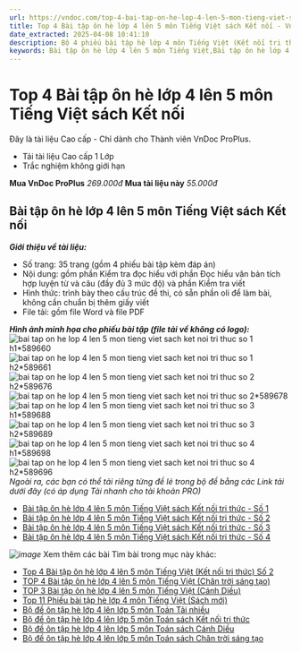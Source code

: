 ```yaml
---
url: https://vndoc.com/top-4-bai-tap-on-he-lop-4-len-5-mon-tieng-viet-sach-ket-noi-319288
title: Top 4 Bài tập ôn hè lớp 4 lên 5 môn Tiếng Việt sách Kết nối - VnDoc.com
date_extracted: 2025-04-08 10:41:10
description: Bộ 4 phiếu bài tập hè lớp 4 môn Tiếng Việt (Kết nối tri thức) được VnDoc biên soạn nhằm giúp các em học sinh củng cố kiến thức và kĩ năng làm bài trong thời gian nghỉ hè, chuẩn bị cho năm học mới.
keywords: Bài tập ôn hè lớp 4 lên 5 môn Tiếng Việt,Bài tập ôn hè lớp 4 lên 5 môn Tiếng Việt sách Kết nối tri thức,Bài tập ôn hè lớp 4 lên 5,bài tập hè lớp 4,bài tập hè lớp 4 lên lớp 5,bài tập ôn hè lớp 4 lên lớp 5,phiếu bài tập hè lớp 4 lên lớp 5,phiếu bài tập hè lớp 4 lên lớp 5 năm 2024,bài tập hè lớp 4 năm 2024
---
```


# Top 4 Bài tập ôn hè lớp 4 lên 5 môn Tiếng Việt sách Kết nối
Đây là tài liệu Cao cấp - Chỉ dành cho Thành viên VnDoc ProPlus.
  * Tải tài liệu Cao cấp 1 Lớp
  * Trắc nghiệm không giới hạn

**Mua VnDoc ProPlus** _269.000đ_ **Mua tài liệu này** _55.000đ_
## **Bài tập ôn hè lớp 4 lên 5 môn Tiếng Việt sách Kết nối**
 _**Giới thiệu về tài liệu:**_
  * Số trang: 35 trang \(gồm 4 phiếu bài tập kèm đáp án\)
  * Nội dung: gồm phần Kiểm tra đọc hiểu với phần Đọc hiểu văn bản tích hợp luyện từ và câu \(đầy đủ 3 mức độ\) và phần Kiểm tra viết
  * Hình thức: trình bày theo cấu trúc đề thi, có sẵn phần oli để làm bài, không cần chuẩn bị thêm giấy viết
  * File tải: gồm file Word và file PDF

 _**Hình ảnh minh họa cho phiếu bài tập \(file tải về không có logo\):**_
![bai tap on he lop 4 len 5 mon tieng viet sach ket noi tri thuc so 1 h1*589660](https://i.vdoc.vn/data/image/2024/04/29/bai-tap-on-he-lop-4-len-5-mon-tieng-viet-sach-ket-noi-tri-thuc-so-1-h1.png)![bai tap on he lop 4 len 5 mon tieng viet sach ket noi tri thuc so 1 h2*589661](https://i.vdoc.vn/data/image/2024/04/29/bai-tap-on-he-lop-4-len-5-mon-tieng-viet-sach-ket-noi-tri-thuc-so-1-h2.png)![bai tap on he lop 4 len 5 mon tieng viet sach ket noi tri thuc so 2 h2*589676](https://i.vdoc.vn/data/image/2024/04/29/bai-tap-on-he-lop-4-len-5-mon-tieng-viet-sach-ket-noi-tri-thuc-so-2-h2.jpg)![bai tap on he lop 4 len 5 mon tieng viet sach ket noi tri thuc so 2*589678](https://i.vdoc.vn/data/image/2024/04/29/bai-tap-on-he-lop-4-len-5-mon-tieng-viet-sach-ket-noi-tri-thuc-so-2.jpg)![bai tap on he lop 4 len 5 mon tieng viet sach ket noi tri thuc so 3 h1*589688](https://i.vdoc.vn/data/image/2024/04/29/bai-tap-on-he-lop-4-len-5-mon-tieng-viet-sach-ket-noi-tri-thuc-so-3-h1.jpg)![bai tap on he lop 4 len 5 mon tieng viet sach ket noi tri thuc so 3 h2*589689](https://i.vdoc.vn/data/image/2024/04/29/bai-tap-on-he-lop-4-len-5-mon-tieng-viet-sach-ket-noi-tri-thuc-so-3-h2.jpg)![bai tap on he lop 4 len 5 mon tieng viet sach ket noi tri thuc so 4 h1*589698](https://i.vdoc.vn/data/image/2024/04/29/bai-tap-on-he-lop-4-len-5-mon-tieng-viet-sach-ket-noi-tri-thuc-so-4-h1.jpg)![bai tap on he lop 4 len 5 mon tieng viet sach ket noi tri thuc so 4 h2*589696](https://i.vdoc.vn/data/image/2024/04/29/bai-tap-on-he-lop-4-len-5-mon-tieng-viet-sach-ket-noi-tri-thuc-so-4-h2.jpg)
_Ngoài ra, các bạn có thể tải riêng từng đề lẻ trong bộ đề bằng các Link tải dưới đây \(có áp dụng Tải nhanh cho tài khoản PRO\)_
  * [Bài tập ôn hè lớp 4 lên 5 môn Tiếng Việt sách Kết nối tri thức - Số 1](<https://vndoc.com/bai-tap-on-he-lop-4-len-5-mon-tieng-viet-sach-ket-noi-tri-thuc-so-1-319280>)
  * [Bài tập ôn hè lớp 4 lên 5 môn Tiếng Việt sách Kết nối tri thức - Số 2](<https://vndoc.com/bai-tap-on-he-lop-4-len-5-mon-tieng-viet-sach-ket-noi-tri-thuc-so-2-319282>)
  * [Bài tập ôn hè lớp 4 lên 5 môn Tiếng Việt sách Kết nối tri thức - Số 3](<https://vndoc.com/bai-tap-on-he-lop-4-len-5-mon-tieng-viet-sach-ket-noi-tri-thuc-so-3-319283>)
  * [Bài tập ôn hè lớp 4 lên 5 môn Tiếng Việt sách Kết nối tri thức - Số 4](<https://vndoc.com/bai-tap-on-he-lop-4-len-5-mon-tieng-viet-sach-ket-noi-tri-thuc-so-4-319285>)

 _![image](https://i.vdoc.vn/data/image/2024/02/24/Order-Tai-lieu.png)_
Xem thêm các bài Tìm bài trong mục này khác:
  * [Top 4 Bài tập ôn hè lớp 4 lên 5 môn Tiếng Việt \(Kết nối tri thức\) Số 2](</bo-de-on-tap-he-lop-4-mon-tieng-viet-sach-ket-noi-tri-thuc-318372>)
  * [TOP 4 Bài tập ôn hè lớp 4 lên 5 môn Tiếng Việt \(Chân trời sáng tạo\)](</top-4-bai-tap-on-he-lop-4-len-5-mon-tieng-viet-sach-chan-troi-319296>)
  * [TOP 3 Bài tập ôn hè lớp 4 lên 5 môn Tiếng Việt \(Cánh Diều\)](</top-3-bai-tap-on-he-lop-4-len-5-mon-tieng-viet-sach-canh-dieu-319301>)
  * [Top 11 Phiếu bài tập hè lớp 4 môn Tiếng Việt \(Sách mới\)](</bo-de-on-tap-he-lop-4-len-lop-5-mon-tieng-viet-203088>)
  * [Bộ đề ôn tập hè lớp 4 lên lớp 5 môn Toán Tải nhiều](</on-tap-he-lop-4-len-lop-5-mon-toan-202714>)
  * [Bộ đề ôn tập hè lớp 4 lên lớp 5 môn Toán sách Kết nối tri thức](</bo-de-on-tap-he-lop-4-len-lop-5-mon-toan-sach-ket-noi-tri-thuc-320702>)
  * [Bộ đề ôn tập hè lớp 4 lên lớp 5 môn Toán sách Cánh Diều](</bo-de-on-tap-he-lop-4-len-lop-5-mon-toan-sach-canh-dieu-320708>)
  * [Bộ đề ôn tập hè lớp 4 lên lớp 5 môn Toán sách Chân trời sáng tạo](</bo-de-on-tap-he-lop-4-len-lop-5-mon-toan-sach-chan-troi-sang-tao-320999>)

